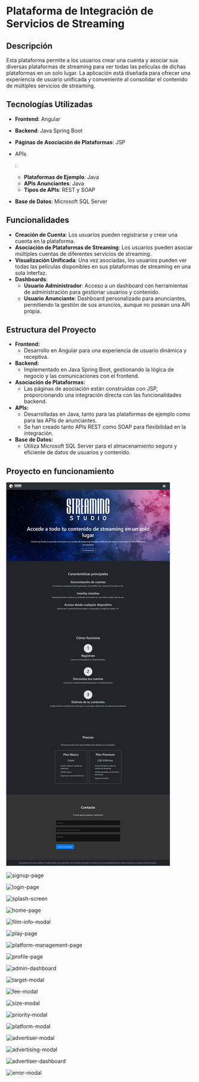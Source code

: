 # Plataforma de Integración de Servicios de Streaming

## Descripción

Esta plataforma permite a los usuarios crear una cuenta y asociar sus diversas plataformas de streaming para ver todas las películas de dichas plataformas en un solo lugar. La aplicación está diseñada para ofrecer una experiencia de usuario unificada y conveniente al consolidar el contenido de múltiples servicios de streaming.

## Tecnologías Utilizadas

- **Frontend**: Angular

- **Backend**: Java Spring Boot

- **Páginas de Asociación de Plataformas**: JSP

- APIs

  :

  - **Plataformas de Ejemplo**: Java
  - **APIs Anunciantes**: Java
  - **Tipos de APIs**: REST y SOAP

- **Base de Datos**: Microsoft SQL Server

## Funcionalidades

- **Creación de Cuenta**: Los usuarios pueden registrarse y crear una cuenta en la plataforma.
- **Asociación de Plataformas de Streaming**: Los usuarios pueden asociar múltiples cuentas de diferentes servicios de streaming.
- **Visualización Unificada**: Una vez asociadas, los usuarios pueden ver todas las películas disponibles en sus plataformas de streaming en una sola interfaz.
- **Dashboards**:
  - **Usuario Administrador**: Acceso a un dashboard con herramientas de administración para gestionar usuarios y contenido.
  - **Usuario Anunciante**: Dashboard personalizado para anunciantes, permitiendo la gestión de sus anuncios, aunque no posean una API propia.

## Estructura del Proyecto

- **Frontend:**
  - Desarrollo en Angular para una experiencia de usuario dinámica y receptiva.
- **Backend:**
  - Implementado en Java Spring Boot, gestionando la lógica de negocio y las comunicaciones con el frontend.
- **Asociación de Plataformas:**
  - Las páginas de asociación están construidas con JSP, proporcionando una integración directa con las funcionalidades backend.
- **APIs:**
  - Desarrolladas en Java, tanto para las plataformas de ejemplo como para las APIs de anunciantes.
  - Se han creado tanto APIs REST como SOAP para flexibilidad en la integración.
- **Base de Datos:**
  - Utiliza Microsoft SQL Server para el almacenamiento seguro y eficiente de datos de usuarios y contenido.

## Proyecto en funcionamiento

![landing-page](./documentacion/Maqueta/landing-page.png)

![signup-page](D:\DAS\Final\Proyecto\StreamingStudio\documentacion\Maqueta\signup-page.png)

![login-page](D:\DAS\Final\Proyecto\StreamingStudio\documentacion\Maqueta\login-page.png)

![splash-screen](D:\DAS\Final\Proyecto\StreamingStudio\documentacion\Maqueta\splash-screen.png)

![home-page](D:\DAS\Final\Proyecto\StreamingStudio\documentacion\Maqueta\home-page.png)

![film-info-modal](D:\DAS\Final\Proyecto\StreamingStudio\documentacion\Maqueta\film-info-modal.png)

![play-page](D:\DAS\Final\Proyecto\StreamingStudio\documentacion\Maqueta\play-page.png)

![platform-management-page](D:\DAS\Final\Proyecto\StreamingStudio\documentacion\Maqueta\platform-management-page.png)

![profile-page](D:\DAS\Final\Proyecto\StreamingStudio\documentacion\Maqueta\profile-page.png)

![admin-dashboard](D:\DAS\Final\Proyecto\StreamingStudio\documentacion\Maqueta\admin-dashboard.png)

![target-modal](D:\DAS\Final\Proyecto\StreamingStudio\documentacion\Maqueta\target-modal.png)

![fee-modal](D:\DAS\Final\Proyecto\StreamingStudio\documentacion\Maqueta\fee-modal.png)

![size-modal](D:\DAS\Final\Proyecto\StreamingStudio\documentacion\Maqueta\size-modal.png)

![priority-modal](D:\DAS\Final\Proyecto\StreamingStudio\documentacion\Maqueta\priority-modal.png)

![platform-modal](D:\DAS\Final\Proyecto\StreamingStudio\documentacion\Maqueta\platform-modal.png)

![advertiser-modal](D:\DAS\Final\Proyecto\StreamingStudio\documentacion\Maqueta\advertiser-modal.png)

![advertising-modal](D:\DAS\Final\Proyecto\StreamingStudio\documentacion\Maqueta\advertising-modal.png)

![advertiser-dashboard](D:\DAS\Final\Proyecto\StreamingStudio\documentacion\Maqueta\advertiser-dashboard.png)

![error-modal](D:\DAS\Final\Proyecto\StreamingStudio\documentacion\Maqueta\error-modal.png)
